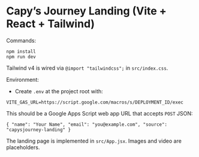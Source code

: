 # Capy’s Journey Landing (Vite + React + Tailwind)

Commands:

```
npm install
npm run dev
```

Tailwind v4 is wired via `@import "tailwindcss";` in `src/index.css`.

Environment:

- Create `.env` at the project root with:

```
VITE_GAS_URL=https://script.google.com/macros/s/DEPLOYMENT_ID/exec
```

This should be a Google Apps Script web app URL that accepts `POST` JSON:

```
{ "name": "Your Name", "email": "you@example.com", "source": "capysjourney-landing" }
```

The landing page is implemented in `src/App.jsx`. Images and video are placeholders.
